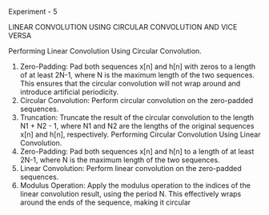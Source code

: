 Experiment - 5

LINEAR CONVOLUTION USING CIRCULAR
CONVOLUTION AND VICE VERSA

Performing Linear Convolution Using Circular Convolution.
1. Zero-Padding:
Pad both sequences x[n] and h[n] with zeros to a length of at least 2N-1, where N is the 
maximum length of the two sequences. This ensures that the circular convolution will not wrap 
around and introduce artificial periodicity.
2. Circular Convolution:
Perform circular convolution on the zero-padded sequences.
3. Truncation:
Truncate the result of the circular convolution to the length N1 + N2 - 1, where N1 and N2 are 
the lengths of the original sequences x[n] and h[n], respectively.
Performing Circular Convolution Using Linear Convolution.
1. Zero-Padding:
Pad both sequences x[n] and h[n] to a length of at least 2N-1, where N is the maximum length 
of the two sequences.
2. Linear Convolution:
Perform linear convolution on the zero-padded sequences.
3. Modulus Operation:
Apply the modulus operation to the indices of the linear convolution result, using the period N. 
This effectively wraps around the ends of the sequence, making it circular
